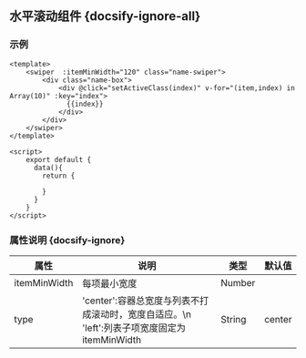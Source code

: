 ## 水平滚动组件 {docsify-ignore-all}

### 示例

```
<template>
  	<swiper  :itemMinWidth="120" class="name-swiper">
        <div class="name-box">
            <div @click="setActiveClass(index)" v-for="(item,index) in Array(10)" :key="index">
              {{index}}
            </div>
        </div>
    </swiper>
</template>

<script>
    export default {
      data(){
        return {
          
        }
      }
    }
</script>

```

### 属性说明 {docsify-ignore}

| 属性 | 说明 | 类型 | 默认值 |
| --- | --- | --- | --- |
| itemMinWidth |  每项最小宽度 | Number |  |
| type | 'center':容器总宽度与列表不打成滚动时，宽度自适应。\n  'left':列表子项宽度固定为itemMinWidth | String | center |
 

